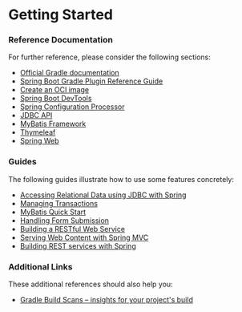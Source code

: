 # Getting Started

### Reference Documentation
For further reference, please consider the following sections:

* [Official Gradle documentation](https://docs.gradle.org)
* [Spring Boot Gradle Plugin Reference Guide](https://docs.spring.io/spring-boot/docs/3.1.4/gradle-plugin/reference/html/)
* [Create an OCI image](https://docs.spring.io/spring-boot/docs/3.1.4/gradle-plugin/reference/html/#build-image)
* [Spring Boot DevTools](https://docs.spring.io/spring-boot/docs/3.1.4/reference/htmlsingle/index.html#using.devtools)
* [Spring Configuration Processor](https://docs.spring.io/spring-boot/docs/3.1.4/reference/htmlsingle/index.html#appendix.configuration-metadata.annotation-processor)
* [JDBC API](https://docs.spring.io/spring-boot/docs/3.1.4/reference/htmlsingle/index.html#data.sql)
* [MyBatis Framework](https://mybatis.org/spring-boot-starter/mybatis-spring-boot-autoconfigure/)
* [Thymeleaf](https://docs.spring.io/spring-boot/docs/3.1.4/reference/htmlsingle/index.html#web.servlet.spring-mvc.template-engines)
* [Spring Web](https://docs.spring.io/spring-boot/docs/3.1.4/reference/htmlsingle/index.html#web)

### Guides
The following guides illustrate how to use some features concretely:

* [Accessing Relational Data using JDBC with Spring](https://spring.io/guides/gs/relational-data-access/)
* [Managing Transactions](https://spring.io/guides/gs/managing-transactions/)
* [MyBatis Quick Start](https://github.com/mybatis/spring-boot-starter/wiki/Quick-Start)
* [Handling Form Submission](https://spring.io/guides/gs/handling-form-submission/)
* [Building a RESTful Web Service](https://spring.io/guides/gs/rest-service/)
* [Serving Web Content with Spring MVC](https://spring.io/guides/gs/serving-web-content/)
* [Building REST services with Spring](https://spring.io/guides/tutorials/rest/)

### Additional Links
These additional references should also help you:

* [Gradle Build Scans – insights for your project's build](https://scans.gradle.com#gradle)


